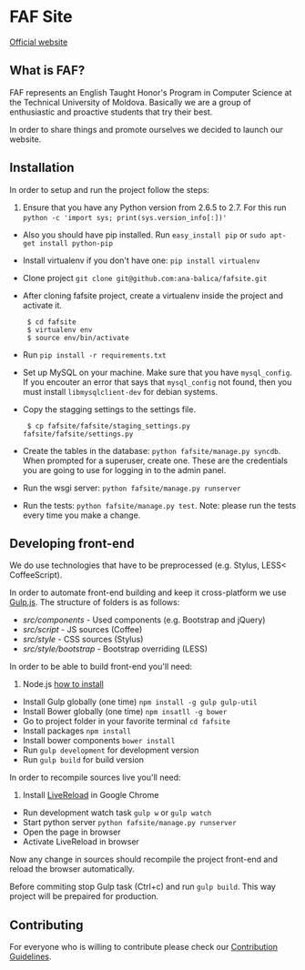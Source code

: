 FAF Site
==============

[Official website](http://faf.utm.md/)

What is FAF?
--------------
FAF represents an English Taught Honor's Program in Computer Science at the Technical University of Moldova. Basically we are a group of enthusiastic and proactive students that try their best.

In order to share things and promote ourselves we decided to launch our website.

Installation
-------------
In order to setup and run the project follow the steps:

1. Ensure that you have any Python version from 2.6.5 to 2.7. For this run `python -c 'import sys; print(sys.version_info[:])'`
*  Also you should have pip installed. Run `easy_install pip` or `sudo apt-get install python-pip`
*  Install virtualenv if you don't have one: `pip install virtualenv`
*  Clone project `git clone git@github.com:ana-balica/fafsite.git`
*  After cloning fafsite project, create a virtualenv inside the project and activate it.


        $ cd fafsite
        $ virtualenv env
        $ source env/bin/activate

*  Run `pip install -r requirements.txt`
*  Set up MySQL on your machine. Make sure that you have `mysql_config`. If you encouter an error that says that `mysql_config` not found, then you must install `libmysqlclient-dev` for debian systems.
*  Copy the stagging settings to the settings file.


        $ cp fafsite/fafsite/staging_settings.py fafsite/fafsite/settings.py

*  Create the tables in the database: `python fafsite/manage.py syncdb`. When prompted for a superuser, create one.
These are the credentials you are going to use for logging in to the admin panel.
*  Run the wsgi server: `python fafsite/manage.py runserver`
*  Run the tests: `python fafsite/manage.py test`. Note: please run the tests every time you make a change.


Developing front-end
--------------------
We do use technologies that have to be preprocessed (e.g. Stylus, LESS< CoffeeScript).

In order to automate front-end building and keep it cross-platform we use [Gulp.js](http://gulpjs.com/). The structure of folders is as follows:

* _src/components_ - Used components (e.g. Bootstrap and jQuery)
* _src/script_ - JS sources (Coffee)
* _src/style_ - CSS sources (Stylus)
* _src/style/bootstrap_ - Bootstrap overriding (LESS)

In order to be able to build front-end you'll need:

1. Node.js [how to install](https://github.com/joyent/node/wiki/Installing-Node.js-via-package-manager)
*  Install Gulp globally (one time) `npm install -g gulp gulp-util`
*  Install Bower globally (one time) `npm insatll -g bower`
*  Go to project folder in your favorite terminal `cd fafsite`
*  Install packages `npm install`
*  Install bower components `bower install`
*  Run `gulp development` for development version
*  Run `gulp build` for build version

In order to recompile sources live you'll need:
1. Install [LiveReload](https://chrome.google.com/webstore/detail/livereload/jnihajbhpnppcggbcgedagnkighmdlei) in Google Chrome
*  Run development watch task `gulp w` or `gulp watch`
*  Start python server `python fafsite/manage.py runserver`
*  Open the page in browser
*  Activate LiveReload in browser

Now any change in sources should recompile the project front-end and reload the browser automatically.

Before commiting stop Gulp task (Ctrl+c) and run `gulp build`. This way project will be prepaired for production.


Contributing
-----------
For everyone who is willing to contribute please check our [Contribution Guidelines](https://github.com/ana-balica/fafsite/wiki/FAFsite-Contribution-Guidelines).
